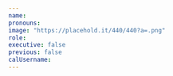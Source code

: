 ```yaml
---
name:
pronouns:
image: "https://placehold.it/440/440?a=.png"
role:
executive: false
previous: false
calUsername:
---
```

